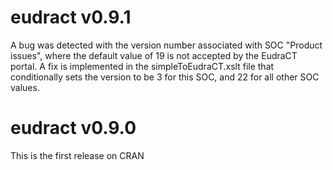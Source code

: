 # eudract v0.9.1

A bug was detected with the version number associated with SOC "Product issues", where the default value of 19 is not accepted by the EudraCT portal. A fix is implemented in the simpleToEudraCT.xslt file that conditionally sets the version to be 3 for this SOC, and 22 for all other SOC values. 

# eudract v0.9.0

This is the first release on CRAN
